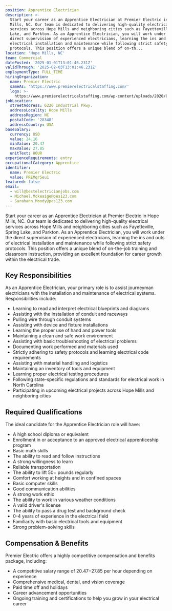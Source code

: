 ```yaml
---
position: Apprentice Electrician
description: >-
  Start your career as an Apprentice Electrician at Premier Electric in Hope
  Mills, NC. Our team is dedicated to delivering high-quality electrical
  services across Hope Mills and neighboring cities such as Fayetteville, Spring
  Lake, and Parkton. As an Apprentice Electrician, you will work under the
  direct supervision of experienced electricians, learning the ins and outs of
  electrical installation and maintenance while following strict safety
  protocols. This position offers a unique blend of on-th...
location: 'Hope Mills, NC'
team: Commercial
datePosted: '2025-01-01T13:01:46.231Z'
validThrough: '2025-02-03T13:01:46.231Z'
employmentType: FULL_TIME
hiringOrganization:
  name: Premier Electric
  sameAs: 'https://www.premierelectricalstaffing.com/'
  logo: >-
    https://www.premierelectricalstaffing.com/wp-content/uploads/2020/05/Premier-Electrical-Staffing-logo.png
jobLocation:
  streetAddress: 6220 Industrial Pkwy.
  addressLocality: Hope Mills
  addressRegion: NC
  postalCode: '28348'
  addressCountry: USA
baseSalary:
  currency: USD
  value: 24.16
  minValue: 20.47
  maxValue: 27.85
  unitText: HOUR
experienceRequirements: entry
occupationalCategory: Apprentice
identifier:
  name: Premier Electric
  value: PREMqr5eu1
featured: false
email:
  - will@bestelectricianjobs.com
  - Michael.Mckeaige@pes123.com
  - Sarahann.Moody@pes123.com
---
```




Start your career as an Apprentice Electrician at Premier Electric in Hope Mills, NC. Our team is dedicated to delivering high-quality electrical services across Hope Mills and neighboring cities such as Fayetteville, Spring Lake, and Parkton. As an Apprentice Electrician, you will work under the direct supervision of experienced electricians, learning the ins and outs of electrical installation and maintenance while following strict safety protocols. This position offers a unique blend of on-the-job training and classroom instruction, providing an excellent foundation for career growth within the electrical trade.

## Key Responsibilities
As an Apprentice Electrician, your primary role is to assist journeyman electricians with the installation and maintenance of electrical systems. Responsibilities include:

- Learning to read and interpret electrical blueprints and diagrams
- Assisting with the installation of conduit and raceways
- Pulling wire through conduit systems
- Assisting with device and fixture installations
- Learning the proper use of hand and power tools
- Maintaining a clean and safe work environment
- Assisting with basic troubleshooting of electrical problems
- Documenting work performed and materials used
- Strictly adhering to safety protocols and learning electrical code requirements
- Assisting with material handling and logistics
- Maintaining an inventory of tools and equipment
- Learning proper electrical testing procedures
- Following state-specific regulations and standards for electrical work in North Carolina
- Participating in upcoming electrical projects across Hope Mills and neighboring cities

## Required Qualifications
The ideal candidate for the Apprentice Electrician role will have:

- A high school diploma or equivalent
- Enrollment in or acceptance to an approved electrical apprenticeship program
- Basic math skills
- The ability to read and follow instructions
- A strong willingness to learn
- Reliable transportation
- The ability to lift 50+ pounds regularly
- Comfort working at heights and in confined spaces
- Basic computer skills
- Good communication abilities
- A strong work ethic
- The ability to work in various weather conditions
- A valid driver's license
- The ability to pass a drug test and background check
- 0-4 years of experience in the electrical field
- Familiarity with basic electrical tools and equipment
- Strong problem-solving skills

## Compensation & Benefits
Premier Electric offers a highly competitive compensation and benefits package, including:

- A competitive salary range of $20.47-$27.85 per hour depending on experience
- Comprehensive medical, dental, and vision coverage
- Paid time off and holidays
- Career advancement opportunities
- Ongoing training and certifications to help you grow in your electrical career
